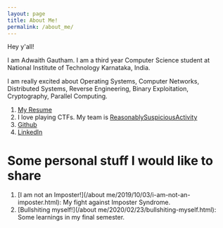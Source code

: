 ```yaml
---
layout: page
title: About Me!
permalink: /about_me/
---
```


Hey y'all!

I am Adwaith Gautham. I am a third year Computer Science student at National Institute of Technology Karnataka, India. 

I am really excited about Operating Systems, Computer Networks, Distributed Systems, Reverse Engineering, Binary Exploitation, Cryptography, Parallel Computing. 

1. [My Resume](/assets/about_me/AdwaithGautham.pdf)
2. I love playing CTFs. My team is [ReasonablySuspiciousActivity](https://ctftime.org/team/62190)
3. [Github](https://github.com/adwait1-g)
4. [LinkedIn](https://linkedin.com/in/adwaitgautham1998)


# Some personal stuff I would like to share

1. [I am not an Imposter!](/about me/2019/10/03/i-am-not-an-imposter.html): My fight against Imposter Syndrome.
2. [Bullshiting myself!](/about me/2020/02/23/bullshiting-myself.html): Some learnings in my final semester.
